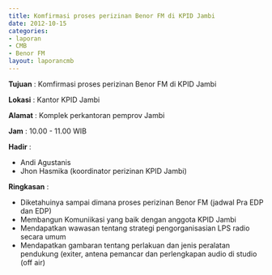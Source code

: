 ```yaml
---
title: Komfirmasi proses perizinan Benor FM di KPID Jambi
date: 2012-10-15
categories:
- laporan
- CMB
- Benor FM
layout: laporancmb
---
```


**Tujuan** :	Komfirmasi proses perizinan Benor FM di KPID Jambi
	
**Lokasi** :	Kantor KPID Jambi
	
**Alamat** : 	Komplek perkantoran pemprov Jambi
	
**Jam** :	10.00 - 11.00 WIB
	
**Hadir** :	
*	Andi Agustanis
*	Jhon Hasmika (koordinator perizinan KPID Jambi)

**Ringkasan** :	
*	Diketahuinya sampai dimana proses perizinan Benor FM (jadwal Pra EDP dan EDP)
*	Membangun Komuniikasi yang baik dengan anggota KPID Jambi
*	Mendapatkan wawasan tentang strategi pengorganisasian LPS radio secara umum
*	Mendapatkan gambaran tentang perlakuan dan jenis peralatan pendukung (exiter, antena pemancar dan perlengkapan audio di studio (off air)

